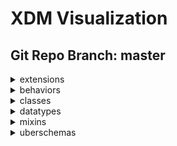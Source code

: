 # XDM Visualization
## Git Repo Branch: master
<details>
<summary>extensions</summary>
<ul>
<details>
<summary>adobe</summary>
<ul>
<details>
<summary>b2b</summary>
<ul>
<details>
<summary>bizible</summary>
<ul>
<li><a href="http://opensource.adobe.com/xdmVisualization/prod/master/adobe.b2b.bizible.bizible-account-details.html">bizible-account-details</a></li>
<li><a href="http://opensource.adobe.com/xdmVisualization/prod/master/adobe.b2b.bizible.bizible-opportunity-details.html">bizible-opportunity-details</a></li>
<li><a href="http://opensource.adobe.com/xdmVisualization/prod/master/adobe.b2b.bizible.bizible-person-details.html">bizible-person-details</a></li>
</ul>
</details>
<details>
<summary>marketo</summary>
<ul>
<li><a href="http://opensource.adobe.com/xdmVisualization/prod/master/adobe.b2b.marketo.marketo-web-url.html">marketo-web-url</a></li>
</ul>
</details>
</ul>
</details>
<details>
<summary>experience</summary>
<ul>
<li><a href="http://opensource.adobe.com/xdmVisualization/prod/master/adobe.experience.aam-experienceevent.html">aam-experienceevent</a></li>
<li><a href="http://opensource.adobe.com/xdmVisualization/prod/master/adobe.experience.adcloud-experienceevent.html">adcloud-experienceevent</a></li>
<li><a href="http://opensource.adobe.com/xdmVisualization/prod/master/adobe.experience.adcloud-profile.html">adcloud-profile</a></li>
<details>
<summary>adcloud</summary>
<ul>
<li><a href="http://opensource.adobe.com/xdmVisualization/prod/master/adobe.experience.adcloud.adcloudsegment.html">adcloudsegment</a></li>
<li><a href="http://opensource.adobe.com/xdmVisualization/prod/master/adobe.experience.adcloud.addeliverydetails.html">addeliverydetails</a></li>
<li><a href="http://opensource.adobe.com/xdmVisualization/prod/master/adobe.experience.adcloud.advertisement.html">advertisement</a></li>
<li><a href="http://opensource.adobe.com/xdmVisualization/prod/master/adobe.experience.adcloud.attributedconversionmodel.html">attributedconversionmodel</a></li>
<li><a href="http://opensource.adobe.com/xdmVisualization/prod/master/adobe.experience.adcloud.campaign.html">campaign</a></li>
<li><a href="http://opensource.adobe.com/xdmVisualization/prod/master/adobe.experience.adcloud.conversiondetails.html">conversiondetails</a></li>
<li><a href="http://opensource.adobe.com/xdmVisualization/prod/master/adobe.experience.adcloud.creative.html">creative</a></li>
<li><a href="http://opensource.adobe.com/xdmVisualization/prod/master/adobe.experience.adcloud.creative-event.html">creative-event</a></li>
<details>
<summary>dsp</summary>
<ul>
<li><a href="http://opensource.adobe.com/xdmVisualization/prod/master/adobe.experience.adcloud.dsp.account.html">account</a></li>
<li><a href="http://opensource.adobe.com/xdmVisualization/prod/master/adobe.experience.adcloud.dsp.advertisement.html">advertisement</a></li>
<li><a href="http://opensource.adobe.com/xdmVisualization/prod/master/adobe.experience.adcloud.dsp.advertiser.html">advertiser</a></li>
<li><a href="http://opensource.adobe.com/xdmVisualization/prod/master/adobe.experience.adcloud.dsp.campaign.html">campaign</a></li>
<li><a href="http://opensource.adobe.com/xdmVisualization/prod/master/adobe.experience.adcloud.dsp.package.html">package</a></li>
<li><a href="http://opensource.adobe.com/xdmVisualization/prod/master/adobe.experience.adcloud.dsp.placement.html">placement</a></li>
<li><a href="http://opensource.adobe.com/xdmVisualization/prod/master/adobe.experience.adcloud.dsp.promotedvideo.html">promotedvideo</a></li>
<li><a href="http://opensource.adobe.com/xdmVisualization/prod/master/adobe.experience.adcloud.dsp.site.html">site</a></li>
</ul>
</details>
<li><a href="http://opensource.adobe.com/xdmVisualization/prod/master/adobe.experience.adcloud.experienceevent-all.html">experienceevent-all</a></li>
<li><a href="http://opensource.adobe.com/xdmVisualization/prod/master/adobe.experience.adcloud.fees.html">fees</a></li>
<li><a href="http://opensource.adobe.com/xdmVisualization/prod/master/adobe.experience.adcloud.inventory.html">inventory</a></li>
<li><a href="http://opensource.adobe.com/xdmVisualization/prod/master/adobe.experience.adcloud.partnerdata.html">partnerdata</a></li>
<li><a href="http://opensource.adobe.com/xdmVisualization/prod/master/adobe.experience.adcloud.productdetails.html">productdetails</a></li>
<li><a href="http://opensource.adobe.com/xdmVisualization/prod/master/adobe.experience.adcloud.profile-all.html">profile-all</a></li>
<details>
<summary>searchads</summary>
<ul>
<li><a href="http://opensource.adobe.com/xdmVisualization/prod/master/adobe.experience.adcloud.searchads.account.html">account</a></li>
<li><a href="http://opensource.adobe.com/xdmVisualization/prod/master/adobe.experience.adcloud.searchads.adgroup.html">adgroup</a></li>
<li><a href="http://opensource.adobe.com/xdmVisualization/prod/master/adobe.experience.adcloud.searchads.aggregateperformancebyad.html">aggregateperformancebyad</a></li>
<li><a href="http://opensource.adobe.com/xdmVisualization/prod/master/adobe.experience.adcloud.searchads.aggregateperformancebyadbykeyword.html">aggregateperformancebyadbykeyword</a></li>
<li><a href="http://opensource.adobe.com/xdmVisualization/prod/master/adobe.experience.adcloud.searchads.aggregateperformancebykeyword.html">aggregateperformancebykeyword</a></li>
<li><a href="http://opensource.adobe.com/xdmVisualization/prod/master/adobe.experience.adcloud.searchads.campaign.html">campaign</a></li>
<li><a href="http://opensource.adobe.com/xdmVisualization/prod/master/adobe.experience.adcloud.searchads.platform.html">platform</a></li>
<li><a href="http://opensource.adobe.com/xdmVisualization/prod/master/adobe.experience.adcloud.searchads.portfolio.html">portfolio</a></li>
<li><a href="http://opensource.adobe.com/xdmVisualization/prod/master/adobe.experience.adcloud.searchads.transactionproperties.html">transactionproperties</a></li>
</ul>
</details>
<details>
<summary>searchadvertising</summary>
<ul>
<li><a href="http://opensource.adobe.com/xdmVisualization/prod/master/adobe.experience.adcloud.searchadvertising.account.html">account</a></li>
<li><a href="http://opensource.adobe.com/xdmVisualization/prod/master/adobe.experience.adcloud.searchadvertising.adgroup.html">adgroup</a></li>
<li><a href="http://opensource.adobe.com/xdmVisualization/prod/master/adobe.experience.adcloud.searchadvertising.aggregateperformancebyad.html">aggregateperformancebyad</a></li>
<li><a href="http://opensource.adobe.com/xdmVisualization/prod/master/adobe.experience.adcloud.searchadvertising.aggregateperformancebyadbykeyword.html">aggregateperformancebyadbykeyword</a></li>
<li><a href="http://opensource.adobe.com/xdmVisualization/prod/master/adobe.experience.adcloud.searchadvertising.aggregateperformancebykeyword.html">aggregateperformancebykeyword</a></li>
<li><a href="http://opensource.adobe.com/xdmVisualization/prod/master/adobe.experience.adcloud.searchadvertising.campaign.html">campaign</a></li>
<li><a href="http://opensource.adobe.com/xdmVisualization/prod/master/adobe.experience.adcloud.searchadvertising.portfolio.html">portfolio</a></li>
</ul>
</details>
<li><a href="http://opensource.adobe.com/xdmVisualization/prod/master/adobe.experience.adcloud.segment.html">segment</a></li>
<li><a href="http://opensource.adobe.com/xdmVisualization/prod/master/adobe.experience.adcloud.syncedremarketingaudience.html">syncedremarketingaudience</a></li>
</ul>
</details>
<li><a href="http://opensource.adobe.com/xdmVisualization/prod/master/adobe.experience.aep-web-sdk-experienceevent.html">aep-web-sdk-experienceevent</a></li>
<li><a href="http://opensource.adobe.com/xdmVisualization/prod/master/adobe.experience.analytics-experienceevent.html">analytics-experienceevent</a></li>
<details>
<summary>analytics</summary>
<ul>
<li><a href="http://opensource.adobe.com/xdmVisualization/prod/master/adobe.experience.analytics.commerce.html">commerce</a></li>
<li><a href="http://opensource.adobe.com/xdmVisualization/prod/master/adobe.experience.analytics.evars.html">evars</a></li>
<li><a href="http://opensource.adobe.com/xdmVisualization/prod/master/adobe.experience.analytics.events.html">events</a></li>
<li><a href="http://opensource.adobe.com/xdmVisualization/prod/master/adobe.experience.analytics.experienceevent-all.html">experienceevent-all</a></li>
<li><a href="http://opensource.adobe.com/xdmVisualization/prod/master/adobe.experience.analytics.keyedlist.html">keyedlist</a></li>
<li><a href="http://opensource.adobe.com/xdmVisualization/prod/master/adobe.experience.analytics.keyvalue.html">keyvalue</a></li>
<li><a href="http://opensource.adobe.com/xdmVisualization/prod/master/adobe.experience.analytics.listdetails.html">listdetails</a></li>
<li><a href="http://opensource.adobe.com/xdmVisualization/prod/master/adobe.experience.analytics.productlistitem.html">productlistitem</a></li>
</ul>
</details>
<details>
<summary>audiencemanager</summary>
<ul>
<li><a href="http://opensource.adobe.com/xdmVisualization/prod/master/adobe.experience.audiencemanager.experienceevent-all.html">experienceevent-all</a></li>
<li><a href="http://opensource.adobe.com/xdmVisualization/prod/master/adobe.experience.audiencemanager.segmentdefinition.html">segmentdefinition</a></li>
<li><a href="http://opensource.adobe.com/xdmVisualization/prod/master/adobe.experience.audiencemanager.segmentfolder.html">segmentfolder</a></li>
</ul>
</details>
<li><a href="http://opensource.adobe.com/xdmVisualization/prod/master/adobe.experience.campaign-experienceevent.html">campaign-experienceevent</a></li>
<details>
<summary>campaign</summary>
<ul>
<li><a href="http://opensource.adobe.com/xdmVisualization/prod/master/adobe.experience.campaign.address.html">address</a></li>
<li><a href="http://opensource.adobe.com/xdmVisualization/prod/master/adobe.experience.campaign.experienceevent-all.html">experienceevent-all</a></li>
<li><a href="http://opensource.adobe.com/xdmVisualization/prod/master/adobe.experience.campaign.experienceevent-profile-owning-entities.html">experienceevent-profile-owning-entities</a></li>
<li><a href="http://opensource.adobe.com/xdmVisualization/prod/master/adobe.experience.campaign.experienceevent-profile-personal-details.html">experienceevent-profile-personal-details</a></li>
<li><a href="http://opensource.adobe.com/xdmVisualization/prod/master/adobe.experience.campaign.experienceevent-profile-preferences-details.html">experienceevent-profile-preferences-details</a></li>
<li><a href="http://opensource.adobe.com/xdmVisualization/prod/master/adobe.experience.campaign.experienceevent-profile-push-details.html">experienceevent-profile-push-details</a></li>
<li><a href="http://opensource.adobe.com/xdmVisualization/prod/master/adobe.experience.campaign.experienceevent-profile-segmentation.html">experienceevent-profile-segmentation</a></li>
<li><a href="http://opensource.adobe.com/xdmVisualization/prod/master/adobe.experience.campaign.experienceevent-profile-subscriptions.html">experienceevent-profile-subscriptions</a></li>
<li><a href="http://opensource.adobe.com/xdmVisualization/prod/master/adobe.experience.campaign.experienceevent-profile-test-profile.html">experienceevent-profile-test-profile</a></li>
<li><a href="http://opensource.adobe.com/xdmVisualization/prod/master/adobe.experience.campaign.experienceevent-profile-work-details.html">experienceevent-profile-work-details</a></li>
<li><a href="http://opensource.adobe.com/xdmVisualization/prod/master/adobe.experience.campaign.feedbackevent.html">feedbackevent</a></li>
<li><a href="http://opensource.adobe.com/xdmVisualization/prod/master/adobe.experience.campaign.journeyaifatigue.html">journeyaifatigue</a></li>
<li><a href="http://opensource.adobe.com/xdmVisualization/prod/master/adobe.experience.campaign.journeyaiscores.html">journeyaiscores</a></li>
<li><a href="http://opensource.adobe.com/xdmVisualization/prod/master/adobe.experience.campaign.mutationevent.html">mutationevent</a></li>
<li><a href="http://opensource.adobe.com/xdmVisualization/prod/master/adobe.experience.campaign.notificationsubscription.html">notificationsubscription</a></li>
<li><a href="http://opensource.adobe.com/xdmVisualization/prod/master/adobe.experience.campaign.notificationsubscriptiontarget.html">notificationsubscriptiontarget</a></li>
<li><a href="http://opensource.adobe.com/xdmVisualization/prod/master/adobe.experience.campaign.notificationunsubscriptiondetails.html">notificationunsubscriptiondetails</a></li>
<li><a href="http://opensource.adobe.com/xdmVisualization/prod/master/adobe.experience.campaign.offer-detail.html">offer-detail</a></li>
<li><a href="http://opensource.adobe.com/xdmVisualization/prod/master/adobe.experience.campaign.offer-proposition-detail.html">offer-proposition-detail</a></li>
<li><a href="http://opensource.adobe.com/xdmVisualization/prod/master/adobe.experience.campaign.offer-response-detail.html">offer-response-detail</a></li>
<details>
<summary>orchestration</summary>
<ul>
<li><a href="http://opensource.adobe.com/xdmVisualization/prod/master/adobe.experience.campaign.orchestration.eventid.html">eventid</a></li>
<li><a href="http://opensource.adobe.com/xdmVisualization/prod/master/adobe.experience.campaign.orchestration.experienceevent.html">experienceevent</a></li>
<li><a href="http://opensource.adobe.com/xdmVisualization/prod/master/adobe.experience.campaign.orchestration.orchestrationdetails.html">orchestrationdetails</a></li>
<li><a href="http://opensource.adobe.com/xdmVisualization/prod/master/adobe.experience.campaign.orchestration.reportingevent.html">reportingevent</a></li>
<li><a href="http://opensource.adobe.com/xdmVisualization/prod/master/adobe.experience.campaign.orchestration.reportingeventmetrics.html">reportingeventmetrics</a></li>
<li><a href="http://opensource.adobe.com/xdmVisualization/prod/master/adobe.experience.campaign.orchestration.reportingexternalevent.html">reportingexternalevent</a></li>
</ul>
</details>
<li><a href="http://opensource.adobe.com/xdmVisualization/prod/master/adobe.experience.campaign.profile-all.html">profile-all</a></li>
<li><a href="http://opensource.adobe.com/xdmVisualization/prod/master/adobe.experience.campaign.profile-snapshot.html">profile-snapshot</a></li>
</ul>
</details>
<li><a href="http://opensource.adobe.com/xdmVisualization/prod/master/adobe.experience.consumer-experienceevent.html">consumer-experienceevent</a></li>
<details>
<summary>customerJourneyManagement</summary>
<ul>
<li><a href="http://opensource.adobe.com/xdmVisualization/prod/master/adobe.experience.customerJourneyManagement.message-delivery-feedback.html">message-delivery-feedback</a></li>
<li><a href="http://opensource.adobe.com/xdmVisualization/prod/master/adobe.experience.customerJourneyManagement.message-interaction.html">message-interaction</a></li>
<li><a href="http://opensource.adobe.com/xdmVisualization/prod/master/adobe.experience.customerJourneyManagement.messageexecution.html">messageexecution</a></li>
<li><a href="http://opensource.adobe.com/xdmVisualization/prod/master/adobe.experience.customerJourneyManagement.messageprofile.html">messageprofile</a></li>
</ul>
</details>
<details>
<summary>decisioning</summary>
<ul>
<li><a href="http://opensource.adobe.com/xdmVisualization/prod/master/adobe.experience.decisioning.activity.html">activity</a></li>
<li><a href="http://opensource.adobe.com/xdmVisualization/prod/master/adobe.experience.decisioning.activity-detail.html">activity-detail</a></li>
<li><a href="http://opensource.adobe.com/xdmVisualization/prod/master/adobe.experience.decisioning.calendar-constraint-details.html">calendar-constraint-details</a></li>
<li><a href="http://opensource.adobe.com/xdmVisualization/prod/master/adobe.experience.decisioning.calendar-constraints.html">calendar-constraints</a></li>
<li><a href="http://opensource.adobe.com/xdmVisualization/prod/master/adobe.experience.decisioning.content-component-details.html">content-component-details</a></li>
<li><a href="http://opensource.adobe.com/xdmVisualization/prod/master/adobe.experience.decisioning.content-details.html">content-details</a></li>
<li><a href="http://opensource.adobe.com/xdmVisualization/prod/master/adobe.experience.decisioning.contents.html">contents</a></li>
<li><a href="http://opensource.adobe.com/xdmVisualization/prod/master/adobe.experience.decisioning.criteria.html">criteria</a></li>
<li><a href="http://opensource.adobe.com/xdmVisualization/prod/master/adobe.experience.decisioning.criterion-details.html">criterion-details</a></li>
<li><a href="http://opensource.adobe.com/xdmVisualization/prod/master/adobe.experience.decisioning.decisionevent.html">decisionevent</a></li>
<li><a href="http://opensource.adobe.com/xdmVisualization/prod/master/adobe.experience.decisioning.decisionevent-all.html">decisionevent-all</a></li>
<li><a href="http://opensource.adobe.com/xdmVisualization/prod/master/adobe.experience.decisioning.experienceevent-proposition-interaction.html">experienceevent-proposition-interaction</a></li>
<li><a href="http://opensource.adobe.com/xdmVisualization/prod/master/adobe.experience.decisioning.fallback-content-option.html">fallback-content-option</a></li>
<li><a href="http://opensource.adobe.com/xdmVisualization/prod/master/adobe.experience.decisioning.filter.html">filter</a></li>
<li><a href="http://opensource.adobe.com/xdmVisualization/prod/master/adobe.experience.decisioning.interaction-measurement-details.html">interaction-measurement-details</a></li>
<li><a href="http://opensource.adobe.com/xdmVisualization/prod/master/adobe.experience.decisioning.lifecycle-status.html">lifecycle-status</a></li>
<li><a href="http://opensource.adobe.com/xdmVisualization/prod/master/adobe.experience.decisioning.option.html">option</a></li>
<li><a href="http://opensource.adobe.com/xdmVisualization/prod/master/adobe.experience.decisioning.option-detail.html">option-detail</a></li>
<li><a href="http://opensource.adobe.com/xdmVisualization/prod/master/adobe.experience.decisioning.option-selection-details.html">option-selection-details</a></li>
<li><a href="http://opensource.adobe.com/xdmVisualization/prod/master/adobe.experience.decisioning.personalized-content-option.html">personalized-content-option</a></li>
<li><a href="http://opensource.adobe.com/xdmVisualization/prod/master/adobe.experience.decisioning.placement.html">placement</a></li>
<li><a href="http://opensource.adobe.com/xdmVisualization/prod/master/adobe.experience.decisioning.placement-detail.html">placement-detail</a></li>
<li><a href="http://opensource.adobe.com/xdmVisualization/prod/master/adobe.experience.decisioning.profile-constraint-details.html">profile-constraint-details</a></li>
<li><a href="http://opensource.adobe.com/xdmVisualization/prod/master/adobe.experience.decisioning.profile-constraints.html">profile-constraints</a></li>
<li><a href="http://opensource.adobe.com/xdmVisualization/prod/master/adobe.experience.decisioning.proposition.html">proposition</a></li>
<li><a href="http://opensource.adobe.com/xdmVisualization/prod/master/adobe.experience.decisioning.proposition-interaction-detail.html">proposition-interaction-detail</a></li>
<li><a href="http://opensource.adobe.com/xdmVisualization/prod/master/adobe.experience.decisioning.proposition-metric-profile.html">proposition-metric-profile</a></li>
<li><a href="http://opensource.adobe.com/xdmVisualization/prod/master/adobe.experience.decisioning.proposition-metric-total.html">proposition-metric-total</a></li>
<li><a href="http://opensource.adobe.com/xdmVisualization/prod/master/adobe.experience.decisioning.ranking.html">ranking</a></li>
<li><a href="http://opensource.adobe.com/xdmVisualization/prod/master/adobe.experience.decisioning.ranking-details.html">ranking-details</a></li>
<li><a href="http://opensource.adobe.com/xdmVisualization/prod/master/adobe.experience.decisioning.scope-details.html">scope-details</a></li>
<li><a href="http://opensource.adobe.com/xdmVisualization/prod/master/adobe.experience.decisioning.strategy-details.html">strategy-details</a></li>
<li><a href="http://opensource.adobe.com/xdmVisualization/prod/master/adobe.experience.decisioning.tag.html">tag</a></li>
<li><a href="http://opensource.adobe.com/xdmVisualization/prod/master/adobe.experience.decisioning.tags.html">tags</a></li>
</ul>
</details>
<li><a href="http://opensource.adobe.com/xdmVisualization/prod/master/adobe.experience.experienceevent-edgeregion.html">experienceevent-edgeregion</a></li>
<li><a href="http://opensource.adobe.com/xdmVisualization/prod/master/adobe.experience.implementations.html">implementations</a></li>
<li><a href="http://opensource.adobe.com/xdmVisualization/prod/master/adobe.experience.implementations-ext.html">implementations-ext</a></li>
<details>
<summary>intelligentServices</summary>
<ul>
<li><a href="http://opensource.adobe.com/xdmVisualization/prod/master/adobe.experience.intelligentServices.profile-journeyai-engagementscores.html">profile-journeyai-engagementscores</a></li>
<li><a href="http://opensource.adobe.com/xdmVisualization/prod/master/adobe.experience.intelligentServices.profile-journeyai-sendtimeoptimization.html">profile-journeyai-sendtimeoptimization</a></li>
</ul>
</details>
<details>
<summary>journeyOrchestration</summary>
<ul>
<details>
<summary>stepEvents</summary>
<ul>
<li><a href="http://opensource.adobe.com/xdmVisualization/prod/master/adobe.experience.journeyOrchestration.stepEvents.journeyClass.html">journeyClass</a></li>
<li><a href="http://opensource.adobe.com/xdmVisualization/prod/master/adobe.experience.journeyOrchestration.stepEvents.journeyStepEventActionExecutionFieldsMixin.html">journeyStepEventActionExecutionFieldsMixin</a></li>
<li><a href="http://opensource.adobe.com/xdmVisualization/prod/master/adobe.experience.journeyOrchestration.stepEvents.journeyStepEventClass.html">journeyStepEventClass</a></li>
<li><a href="http://opensource.adobe.com/xdmVisualization/prod/master/adobe.experience.journeyOrchestration.stepEvents.journeyStepEventCommonFieldsMixin.html">journeyStepEventCommonFieldsMixin</a></li>
<li><a href="http://opensource.adobe.com/xdmVisualization/prod/master/adobe.experience.journeyOrchestration.stepEvents.journeyStepEventDataFetchFieldsMixin.html">journeyStepEventDataFetchFieldsMixin</a></li>
<li><a href="http://opensource.adobe.com/xdmVisualization/prod/master/adobe.experience.journeyOrchestration.stepEvents.journeyStepEventIdentityFieldsMixin.html">journeyStepEventIdentityFieldsMixin</a></li>
<li><a href="http://opensource.adobe.com/xdmVisualization/prod/master/adobe.experience.journeyOrchestration.stepEvents.journeyStepEventJourneyFieldsMixin.html">journeyStepEventJourneyFieldsMixin</a></li>
</ul>
</details>
</ul>
</details>
<li><a href="http://opensource.adobe.com/xdmVisualization/prod/master/adobe.experience.mobile-lifecycle-details-test.html">mobile-lifecycle-details-test</a></li>
<details>
<summary>offer-management</summary>
<ul>
<li><a href="http://opensource.adobe.com/xdmVisualization/prod/master/adobe.experience.offer-management.offer-activity-detail.html">offer-activity-detail</a></li>
<li><a href="http://opensource.adobe.com/xdmVisualization/prod/master/adobe.experience.offer-management.offer-detail.html">offer-detail</a></li>
<li><a href="http://opensource.adobe.com/xdmVisualization/prod/master/adobe.experience.offer-management.proposition-response-detail.html">proposition-response-detail</a></li>
</ul>
</details>
<li><a href="http://opensource.adobe.com/xdmVisualization/prod/master/adobe.experience.profile-edgeregion.html">profile-edgeregion</a></li>
<details>
<summary>profile</summary>
<ul>
<li><a href="http://opensource.adobe.com/xdmVisualization/prod/master/adobe.experience.profile.experienceevent-shared.html">experienceevent-shared</a></li>
<li><a href="http://opensource.adobe.com/xdmVisualization/prod/master/adobe.experience.profile.profile-all.html">profile-all</a></li>
</ul>
</details>
<li><a href="http://opensource.adobe.com/xdmVisualization/prod/master/adobe.experience.target-experienceevent.html">target-experienceevent</a></li>
<details>
<summary>target</summary>
<ul>
<details>
<summary>activity</summary>
<ul>
<details>
<summary>activityevent</summary>
<ul>
<li><a href="http://opensource.adobe.com/xdmVisualization/prod/master/adobe.experience.target.activity.activityevent.context.html">context</a></li>
<li><a href="http://opensource.adobe.com/xdmVisualization/prod/master/adobe.experience.target.activity.activityevent.optionevent.html">optionevent</a></li>
<li><a href="http://opensource.adobe.com/xdmVisualization/prod/master/adobe.experience.target.activity.activityevent.segmentevent.html">segmentevent</a></li>
</ul>
</details>
<li><a href="http://opensource.adobe.com/xdmVisualization/prod/master/adobe.experience.target.activity.preview.html">preview</a></li>
</ul>
</details>
<li><a href="http://opensource.adobe.com/xdmVisualization/prod/master/adobe.experience.target.experienceevent-all.html">experienceevent-all</a></li>
<li><a href="http://opensource.adobe.com/xdmVisualization/prod/master/adobe.experience.target.experienceevent-shared.html">experienceevent-shared</a></li>
</ul>
</details>
</ul>
</details>
</ul>
</details>
<details>
<summary>airship</summary>
<ul>
<li><a href="http://opensource.adobe.com/xdmVisualization/prod/master/airship.airship-event.html">airship-event</a></li>
</ul>
</details>
<details>
<summary>facebook</summary>
<ul>
<li><a href="http://opensource.adobe.com/xdmVisualization/prod/master/facebook.facebook-conversion-event.html">facebook-conversion-event</a></li>
</ul>
</details>
</ul>
</details>
<details>
<summary>behaviors</summary>
<ul>
<li><a href="http://opensource.adobe.com/xdmVisualization/prod/master/behaviors.record.html">record</a></li>
<li><a href="http://opensource.adobe.com/xdmVisualization/prod/master/behaviors.time-series.html">time-series</a></li>
</ul>
</details>
<details>
<summary>classes</summary>
<ul>
<details>
<summary>b2b</summary>
<ul>
<li><a href="http://opensource.adobe.com/xdmVisualization/prod/master/classes.b2b.account.html">account</a></li>
<li><a href="http://opensource.adobe.com/xdmVisualization/prod/master/classes.b2b.account-person.html">account-person</a></li>
<li><a href="http://opensource.adobe.com/xdmVisualization/prod/master/classes.b2b.marketing-list.html">marketing-list</a></li>
<li><a href="http://opensource.adobe.com/xdmVisualization/prod/master/classes.b2b.marketing-list-member.html">marketing-list-member</a></li>
<li><a href="http://opensource.adobe.com/xdmVisualization/prod/master/classes.b2b.opportunity.html">opportunity</a></li>
<li><a href="http://opensource.adobe.com/xdmVisualization/prod/master/classes.b2b.opportunity-contact-role.html">opportunity-contact-role</a></li>
<li><a href="http://opensource.adobe.com/xdmVisualization/prod/master/classes.b2b.opportunity-person.html">opportunity-person</a></li>
</ul>
</details>
<li><a href="http://opensource.adobe.com/xdmVisualization/prod/master/classes.campaign.html">campaign</a></li>
<li><a href="http://opensource.adobe.com/xdmVisualization/prod/master/classes.campaign-member.html">campaign-member</a></li>
<li><a href="http://opensource.adobe.com/xdmVisualization/prod/master/classes.experienceevent.html">experienceevent</a></li>
<details>
<summary>fsi</summary>
<ul>
<li><a href="http://opensource.adobe.com/xdmVisualization/prod/master/classes.fsi.atm.html">atm</a></li>
<li><a href="http://opensource.adobe.com/xdmVisualization/prod/master/classes.fsi.branch.html">branch</a></li>
</ul>
</details>
<li><a href="http://opensource.adobe.com/xdmVisualization/prod/master/classes.graphs.html">graphs</a></li>
<li><a href="http://opensource.adobe.com/xdmVisualization/prod/master/classes.lodging-product.html">lodging-product</a></li>
<li><a href="http://opensource.adobe.com/xdmVisualization/prod/master/classes.product.html">product</a></li>
<li><a href="http://opensource.adobe.com/xdmVisualization/prod/master/classes.profile.html">profile</a></li>
<li><a href="http://opensource.adobe.com/xdmVisualization/prod/master/classes.promotion.html">promotion</a></li>
<li><a href="http://opensource.adobe.com/xdmVisualization/prod/master/classes.segmentdefinition.html">segmentdefinition</a></li>
<li><a href="http://opensource.adobe.com/xdmVisualization/prod/master/classes.vehicle-product.html">vehicle-product</a></li>
</ul>
</details>
<details>
<summary>datatypes</summary>
<ul>
<li><a href="http://opensource.adobe.com/xdmVisualization/prod/master/datatypes.application.html">application</a></li>
<details>
<summary>auditing</summary>
<ul>
<li><a href="http://opensource.adobe.com/xdmVisualization/prod/master/datatypes.auditing.auditable.html">auditable</a></li>
<li><a href="http://opensource.adobe.com/xdmVisualization/prod/master/datatypes.auditing.external-source-system-audit.html">external-source-system-audit</a></li>
</ul>
</details>
<details>
<summary>b2b</summary>
<ul>
<li><a href="http://opensource.adobe.com/xdmVisualization/prod/master/datatypes.b2b.account-organization.html">account-organization</a></li>
<li><a href="http://opensource.adobe.com/xdmVisualization/prod/master/datatypes.b2b.organization.html">organization</a></li>
<li><a href="http://opensource.adobe.com/xdmVisualization/prod/master/datatypes.b2b.orgunit.html">orgunit</a></li>
</ul>
</details>
<li><a href="http://opensource.adobe.com/xdmVisualization/prod/master/datatypes.browserdetails.html">browserdetails</a></li>
<details>
<summary>channels</summary>
<ul>
<li><a href="http://opensource.adobe.com/xdmVisualization/prod/master/datatypes.channels.application.html">application</a></li>
<li><a href="http://opensource.adobe.com/xdmVisualization/prod/master/datatypes.channels.channel.html">channel</a></li>
<li><a href="http://opensource.adobe.com/xdmVisualization/prod/master/datatypes.channels.phone.html">phone</a></li>
</ul>
</details>
<details>
<summary>consent</summary>
<ul>
<li><a href="http://opensource.adobe.com/xdmVisualization/prod/master/datatypes.consent.consent-field.html">consent-field</a></li>
<li><a href="http://opensource.adobe.com/xdmVisualization/prod/master/datatypes.consent.consent-preferences.html">consent-preferences</a></li>
<li><a href="http://opensource.adobe.com/xdmVisualization/prod/master/datatypes.consent.consentstring.html">consentstring</a></li>
<li><a href="http://opensource.adobe.com/xdmVisualization/prod/master/datatypes.consent.marketing-field-basic.html">marketing-field-basic</a></li>
<li><a href="http://opensource.adobe.com/xdmVisualization/prod/master/datatypes.consent.marketing-field-subscription.html">marketing-field-subscription</a></li>
<li><a href="http://opensource.adobe.com/xdmVisualization/prod/master/datatypes.consent.personalization-field.html">personalization-field</a></li>
</ul>
</details>
<li><a href="http://opensource.adobe.com/xdmVisualization/prod/master/datatypes.currency.html">currency</a></li>
<details>
<summary>data</summary>
<ul>
<li><a href="http://opensource.adobe.com/xdmVisualization/prod/master/datatypes.data.bounces.html">bounces</a></li>
<li><a href="http://opensource.adobe.com/xdmVisualization/prod/master/datatypes.data.cart-abandons.html">cart-abandons</a></li>
<li><a href="http://opensource.adobe.com/xdmVisualization/prod/master/datatypes.data.checkouts.html">checkouts</a></li>
<li><a href="http://opensource.adobe.com/xdmVisualization/prod/master/datatypes.data.datasource.html">datasource</a></li>
<li><a href="http://opensource.adobe.com/xdmVisualization/prod/master/datatypes.data.impressions.html">impressions</a></li>
<li><a href="http://opensource.adobe.com/xdmVisualization/prod/master/datatypes.data.linkclicks.html">linkclicks</a></li>
<li><a href="http://opensource.adobe.com/xdmVisualization/prod/master/datatypes.data.measure.html">measure</a></li>
<li><a href="http://opensource.adobe.com/xdmVisualization/prod/master/datatypes.data.metricdefinition.html">metricdefinition</a></li>
<li><a href="http://opensource.adobe.com/xdmVisualization/prod/master/datatypes.data.mirror-pages.html">mirror-pages</a></li>
<li><a href="http://opensource.adobe.com/xdmVisualization/prod/master/datatypes.data.non-deliverables.html">non-deliverables</a></li>
<li><a href="http://opensource.adobe.com/xdmVisualization/prod/master/datatypes.data.not-sent.html">not-sent</a></li>
<li><a href="http://opensource.adobe.com/xdmVisualization/prod/master/datatypes.data.opens.html">opens</a></li>
<li><a href="http://opensource.adobe.com/xdmVisualization/prod/master/datatypes.data.order.html">order</a></li>
<li><a href="http://opensource.adobe.com/xdmVisualization/prod/master/datatypes.data.pageviews.html">pageviews</a></li>
<li><a href="http://opensource.adobe.com/xdmVisualization/prod/master/datatypes.data.paymentitem.html">paymentitem</a></li>
<li><a href="http://opensource.adobe.com/xdmVisualization/prod/master/datatypes.data.poi-entries.html">poi-entries</a></li>
<li><a href="http://opensource.adobe.com/xdmVisualization/prod/master/datatypes.data.poi-exits.html">poi-exits</a></li>
<li><a href="http://opensource.adobe.com/xdmVisualization/prod/master/datatypes.data.product-list-adds.html">product-list-adds</a></li>
<li><a href="http://opensource.adobe.com/xdmVisualization/prod/master/datatypes.data.product-list-opens.html">product-list-opens</a></li>
<li><a href="http://opensource.adobe.com/xdmVisualization/prod/master/datatypes.data.product-list-removals.html">product-list-removals</a></li>
<li><a href="http://opensource.adobe.com/xdmVisualization/prod/master/datatypes.data.product-list-reopens.html">product-list-reopens</a></li>
<li><a href="http://opensource.adobe.com/xdmVisualization/prod/master/datatypes.data.product-list-views.html">product-list-views</a></li>
<li><a href="http://opensource.adobe.com/xdmVisualization/prod/master/datatypes.data.product-views.html">product-views</a></li>
<li><a href="http://opensource.adobe.com/xdmVisualization/prod/master/datatypes.data.purchases.html">purchases</a></li>
<li><a href="http://opensource.adobe.com/xdmVisualization/prod/master/datatypes.data.record-timeseries-events.html">record-timeseries-events</a></li>
<li><a href="http://opensource.adobe.com/xdmVisualization/prod/master/datatypes.data.save-for-laters.html">save-for-laters</a></li>
<li><a href="http://opensource.adobe.com/xdmVisualization/prod/master/datatypes.data.sends.html">sends</a></li>
<li><a href="http://opensource.adobe.com/xdmVisualization/prod/master/datatypes.data.unsubscriptions.html">unsubscriptions</a></li>
<li><a href="http://opensource.adobe.com/xdmVisualization/prod/master/datatypes.data.user-complaints.html">user-complaints</a></li>
</ul>
</details>
<details>
<summary>demographic</summary>
<ul>
<li><a href="http://opensource.adobe.com/xdmVisualization/prod/master/datatypes.demographic.address.html">address</a></li>
<li><a href="http://opensource.adobe.com/xdmVisualization/prod/master/datatypes.demographic.emailaddress.html">emailaddress</a></li>
<li><a href="http://opensource.adobe.com/xdmVisualization/prod/master/datatypes.demographic.geo.html">geo</a></li>
<li><a href="http://opensource.adobe.com/xdmVisualization/prod/master/datatypes.demographic.geounit.html">geounit</a></li>
<li><a href="http://opensource.adobe.com/xdmVisualization/prod/master/datatypes.demographic.phonenumber.html">phonenumber</a></li>
<li><a href="http://opensource.adobe.com/xdmVisualization/prod/master/datatypes.demographic.place.html">place</a></li>
</ul>
</details>
<li><a href="http://opensource.adobe.com/xdmVisualization/prod/master/datatypes.device.html">device</a></li>
<li><a href="http://opensource.adobe.com/xdmVisualization/prod/master/datatypes.enduserids.html">enduserids</a></li>
<li><a href="http://opensource.adobe.com/xdmVisualization/prod/master/datatypes.environment.html">environment</a></li>
<details>
<summary>external</summary>
<ul>
<details>
<summary>id3</summary>
<ul>
<li><a href="http://opensource.adobe.com/xdmVisualization/prod/master/datatypes.external.id3.audio.html">audio</a></li>
</ul>
</details>
<details>
<summary>iptc</summary>
<ul>
<li><a href="http://opensource.adobe.com/xdmVisualization/prod/master/datatypes.external.iptc.creator.html">creator</a></li>
<li><a href="http://opensource.adobe.com/xdmVisualization/prod/master/datatypes.external.iptc.episode.html">episode</a></li>
<li><a href="http://opensource.adobe.com/xdmVisualization/prod/master/datatypes.external.iptc.rating.html">rating</a></li>
<li><a href="http://opensource.adobe.com/xdmVisualization/prod/master/datatypes.external.iptc.season.html">season</a></li>
<li><a href="http://opensource.adobe.com/xdmVisualization/prod/master/datatypes.external.iptc.series.html">series</a></li>
</ul>
</details>
<details>
<summary>schema</summary>
<ul>
<li><a href="http://opensource.adobe.com/xdmVisualization/prod/master/datatypes.external.schema.geocircle.html">geocircle</a></li>
<li><a href="http://opensource.adobe.com/xdmVisualization/prod/master/datatypes.external.schema.geocoordinates.html">geocoordinates</a></li>
<li><a href="http://opensource.adobe.com/xdmVisualization/prod/master/datatypes.external.schema.geoshape.html">geoshape</a></li>
</ul>
</details>
</ul>
</details>
<li><a href="http://opensource.adobe.com/xdmVisualization/prod/master/datatypes.geo-interaction-details.html">geo-interaction-details</a></li>
<li><a href="http://opensource.adobe.com/xdmVisualization/prod/master/datatypes.identity.html">identity</a></li>
<li><a href="http://opensource.adobe.com/xdmVisualization/prod/master/datatypes.identityitem.html">identityitem</a></li>
<details>
<summary>industry-verticals</summary>
<ul>
<li><a href="http://opensource.adobe.com/xdmVisualization/prod/master/datatypes.industry-verticals.comparisons.html">comparisons</a></li>
<li><a href="http://opensource.adobe.com/xdmVisualization/prod/master/datatypes.industry-verticals.file-transfer.html">file-transfer</a></li>
<li><a href="http://opensource.adobe.com/xdmVisualization/prod/master/datatypes.industry-verticals.financial-account.html">financial-account</a></li>
<li><a href="http://opensource.adobe.com/xdmVisualization/prod/master/datatypes.industry-verticals.form-applications.html">form-applications</a></li>
<li><a href="http://opensource.adobe.com/xdmVisualization/prod/master/datatypes.industry-verticals.implementationdetails.html">implementationdetails</a></li>
<li><a href="http://opensource.adobe.com/xdmVisualization/prod/master/datatypes.industry-verticals.impressions.html">impressions</a></li>
<li><a href="http://opensource.adobe.com/xdmVisualization/prod/master/datatypes.industry-verticals.internal-site-search.html">internal-site-search</a></li>
<li><a href="http://opensource.adobe.com/xdmVisualization/prod/master/datatypes.industry-verticals.policy-details.html">policy-details</a></li>
<li><a href="http://opensource.adobe.com/xdmVisualization/prod/master/datatypes.industry-verticals.selfservice.html">selfservice</a></li>
<li><a href="http://opensource.adobe.com/xdmVisualization/prod/master/datatypes.industry-verticals.subscription.html">subscription</a></li>
<li><a href="http://opensource.adobe.com/xdmVisualization/prod/master/datatypes.industry-verticals.tool-usage.html">tool-usage</a></li>
<li><a href="http://opensource.adobe.com/xdmVisualization/prod/master/datatypes.industry-verticals.transaction.html">transaction</a></li>
</ul>
</details>
<details>
<summary>interactions</summary>
<ul>
<li><a href="http://opensource.adobe.com/xdmVisualization/prod/master/datatypes.interactions.beacon-interaction-details.html">beacon-interaction-details</a></li>
<li><a href="http://opensource.adobe.com/xdmVisualization/prod/master/datatypes.interactions.email-interaction.html">email-interaction</a></li>
<li><a href="http://opensource.adobe.com/xdmVisualization/prod/master/datatypes.interactions.meeting-interaction.html">meeting-interaction</a></li>
<li><a href="http://opensource.adobe.com/xdmVisualization/prod/master/datatypes.interactions.phone-interaction.html">phone-interaction</a></li>
<li><a href="http://opensource.adobe.com/xdmVisualization/prod/master/datatypes.interactions.poi-interaction.html">poi-interaction</a></li>
</ul>
</details>
<details>
<summary>marketing</summary>
<ul>
<li><a href="http://opensource.adobe.com/xdmVisualization/prod/master/datatypes.marketing.advertising.html">advertising</a></li>
<li><a href="http://opensource.adobe.com/xdmVisualization/prod/master/datatypes.marketing.advertising-break.html">advertising-break</a></li>
<li><a href="http://opensource.adobe.com/xdmVisualization/prod/master/datatypes.marketing.advertising-timed-asset-reference.html">advertising-timed-asset-reference</a></li>
<li><a href="http://opensource.adobe.com/xdmVisualization/prod/master/datatypes.marketing.advertising-timed-asset-view-details.html">advertising-timed-asset-view-details</a></li>
<li><a href="http://opensource.adobe.com/xdmVisualization/prod/master/datatypes.marketing.adviewability.html">adviewability</a></li>
<li><a href="http://opensource.adobe.com/xdmVisualization/prod/master/datatypes.marketing.commerce.html">commerce</a></li>
<li><a href="http://opensource.adobe.com/xdmVisualization/prod/master/datatypes.marketing.direct-marketing.html">direct-marketing</a></li>
<li><a href="http://opensource.adobe.com/xdmVisualization/prod/master/datatypes.marketing.directmarketing-address.html">directmarketing-address</a></li>
<li><a href="http://opensource.adobe.com/xdmVisualization/prod/master/datatypes.marketing.directmarketing-emailaddress.html">directmarketing-emailaddress</a></li>
<li><a href="http://opensource.adobe.com/xdmVisualization/prod/master/datatypes.marketing.directmarketing-phonenumber.html">directmarketing-phonenumber</a></li>
<li><a href="http://opensource.adobe.com/xdmVisualization/prod/master/datatypes.marketing.marketing.html">marketing</a></li>
</ul>
</details>
<details>
<summary>media</summary>
<ul>
<li><a href="http://opensource.adobe.com/xdmVisualization/prod/master/datatypes.media.media.html">media</a></li>
<li><a href="http://opensource.adobe.com/xdmVisualization/prod/master/datatypes.media.media-timed.html">media-timed</a></li>
<li><a href="http://opensource.adobe.com/xdmVisualization/prod/master/datatypes.media.media-timed-asset-reference.html">media-timed-asset-reference</a></li>
<li><a href="http://opensource.adobe.com/xdmVisualization/prod/master/datatypes.media.media-timed-asset-view-details.html">media-timed-asset-view-details</a></li>
<li><a href="http://opensource.adobe.com/xdmVisualization/prod/master/datatypes.media.media-timed-audio.html">media-timed-audio</a></li>
<li><a href="http://opensource.adobe.com/xdmVisualization/prod/master/datatypes.media.media-timed-chapter.html">media-timed-chapter</a></li>
<li><a href="http://opensource.adobe.com/xdmVisualization/prod/master/datatypes.media.media-timed-chapter-asset-reference.html">media-timed-chapter-asset-reference</a></li>
<li><a href="http://opensource.adobe.com/xdmVisualization/prod/master/datatypes.media.media-timed-chapter-view-details.html">media-timed-chapter-view-details</a></li>
<li><a href="http://opensource.adobe.com/xdmVisualization/prod/master/datatypes.media.media-timed-qoe.html">media-timed-qoe</a></li>
</ul>
</details>
<li><a href="http://opensource.adobe.com/xdmVisualization/prod/master/datatypes.namespace.html">namespace</a></li>
<li><a href="http://opensource.adobe.com/xdmVisualization/prod/master/datatypes.optinout.html">optinout</a></li>
<li><a href="http://opensource.adobe.com/xdmVisualization/prod/master/datatypes.optinout-additional-details.html">optinout-additional-details</a></li>
<details>
<summary>person</summary>
<ul>
<li><a href="http://opensource.adobe.com/xdmVisualization/prod/master/datatypes.person.person.html">person</a></li>
<li><a href="http://opensource.adobe.com/xdmVisualization/prod/master/datatypes.person.person-name.html">person-name</a></li>
</ul>
</details>
<li><a href="http://opensource.adobe.com/xdmVisualization/prod/master/datatypes.placecontext.html">placecontext</a></li>
<li><a href="http://opensource.adobe.com/xdmVisualization/prod/master/datatypes.player-state.html">player-state</a></li>
<li><a href="http://opensource.adobe.com/xdmVisualization/prod/master/datatypes.poi-detail.html">poi-detail</a></li>
<li><a href="http://opensource.adobe.com/xdmVisualization/prod/master/datatypes.product.html">product</a></li>
<li><a href="http://opensource.adobe.com/xdmVisualization/prod/master/datatypes.productlistitem.html">productlistitem</a></li>
<li><a href="http://opensource.adobe.com/xdmVisualization/prod/master/datatypes.profilestitch.html">profilestitch</a></li>
<li><a href="http://opensource.adobe.com/xdmVisualization/prod/master/datatypes.profilestitchidentity.html">profilestitchidentity</a></li>
<li><a href="http://opensource.adobe.com/xdmVisualization/prod/master/datatypes.pushdetail.html">pushdetail</a></li>
<li><a href="http://opensource.adobe.com/xdmVisualization/prod/master/datatypes.pushnotificationtoken.html">pushnotificationtoken</a></li>
<li><a href="http://opensource.adobe.com/xdmVisualization/prod/master/datatypes.search.html">search</a></li>
<li><a href="http://opensource.adobe.com/xdmVisualization/prod/master/datatypes.segmentidentity.html">segmentidentity</a></li>
<li><a href="http://opensource.adobe.com/xdmVisualization/prod/master/datatypes.segmentmembership.html">segmentmembership</a></li>
<li><a href="http://opensource.adobe.com/xdmVisualization/prod/master/datatypes.segmentmembershipitem.html">segmentmembershipitem</a></li>
<details>
<summary>web</summary>
<ul>
<li><a href="http://opensource.adobe.com/xdmVisualization/prod/master/datatypes.web.webinfo.html">webinfo</a></li>
<li><a href="http://opensource.adobe.com/xdmVisualization/prod/master/datatypes.web.webinteraction.html">webinteraction</a></li>
<li><a href="http://opensource.adobe.com/xdmVisualization/prod/master/datatypes.web.webpagedetails.html">webpagedetails</a></li>
<li><a href="http://opensource.adobe.com/xdmVisualization/prod/master/datatypes.web.webreferrer.html">webreferrer</a></li>
</ul>
</details>
</ul>
</details>
<details>
<summary>mixins</summary>
<ul>
<details>
<summary>account</summary>
<ul>
<li><a href="http://opensource.adobe.com/xdmVisualization/prod/master/mixins.account.account-details.html">account-details</a></li>
<li><a href="http://opensource.adobe.com/xdmVisualization/prod/master/mixins.account.related-accounts.html">related-accounts</a></li>
</ul>
</details>
<details>
<summary>campaign-member</summary>
<ul>
<li><a href="http://opensource.adobe.com/xdmVisualization/prod/master/mixins.campaign-member.campaign-member-details.html">campaign-member-details</a></li>
</ul>
</details>
<details>
<summary>campaign</summary>
<ul>
<li><a href="http://opensource.adobe.com/xdmVisualization/prod/master/mixins.campaign.campaign-details.html">campaign-details</a></li>
</ul>
</details>
<details>
<summary>experience-event</summary>
<ul>
<details>
<summary>events</summary>
<ul>
<li><a href="http://opensource.adobe.com/xdmVisualization/prod/master/mixins.experience-event.events.add-to-list.html">add-to-list</a></li>
<li><a href="http://opensource.adobe.com/xdmVisualization/prod/master/mixins.experience-event.events.add-to-opportunity.html">add-to-opportunity</a></li>
<li><a href="http://opensource.adobe.com/xdmVisualization/prod/master/mixins.experience-event.events.convert-lead.html">convert-lead</a></li>
<li><a href="http://opensource.adobe.com/xdmVisualization/prod/master/mixins.experience-event.events.emailbounced.html">emailbounced</a></li>
<li><a href="http://opensource.adobe.com/xdmVisualization/prod/master/mixins.experience-event.events.emailbouncedsoft.html">emailbouncedsoft</a></li>
<li><a href="http://opensource.adobe.com/xdmVisualization/prod/master/mixins.experience-event.events.emailclicked.html">emailclicked</a></li>
<li><a href="http://opensource.adobe.com/xdmVisualization/prod/master/mixins.experience-event.events.emaildelivered.html">emaildelivered</a></li>
<li><a href="http://opensource.adobe.com/xdmVisualization/prod/master/mixins.experience-event.events.emailopened.html">emailopened</a></li>
<li><a href="http://opensource.adobe.com/xdmVisualization/prod/master/mixins.experience-event.events.emailunsubscribed.html">emailunsubscribed</a></li>
<li><a href="http://opensource.adobe.com/xdmVisualization/prod/master/mixins.experience-event.events.formfilledout.html">formfilledout</a></li>
<li><a href="http://opensource.adobe.com/xdmVisualization/prod/master/mixins.experience-event.events.interesting-moment.html">interesting-moment</a></li>
<li><a href="http://opensource.adobe.com/xdmVisualization/prod/master/mixins.experience-event.events.linkclicks.html">linkclicks</a></li>
<li><a href="http://opensource.adobe.com/xdmVisualization/prod/master/mixins.experience-event.events.new-lead.html">new-lead</a></li>
<li><a href="http://opensource.adobe.com/xdmVisualization/prod/master/mixins.experience-event.events.opportunityupdated.html">opportunityupdated</a></li>
<li><a href="http://opensource.adobe.com/xdmVisualization/prod/master/mixins.experience-event.events.remove-from-list.html">remove-from-list</a></li>
<li><a href="http://opensource.adobe.com/xdmVisualization/prod/master/mixins.experience-event.events.remove-from-opportunity.html">remove-from-opportunity</a></li>
<li><a href="http://opensource.adobe.com/xdmVisualization/prod/master/mixins.experience-event.events.scorechanged.html">scorechanged</a></li>
<li><a href="http://opensource.adobe.com/xdmVisualization/prod/master/mixins.experience-event.events.statusincampaignprogressionchanged.html">statusincampaignprogressionchanged</a></li>
<li><a href="http://opensource.adobe.com/xdmVisualization/prod/master/mixins.experience-event.events.visit-webpage.html">visit-webpage</a></li>
</ul>
</details>
<li><a href="http://opensource.adobe.com/xdmVisualization/prod/master/mixins.experience-event.experienceevent-advertising.html">experienceevent-advertising</a></li>
<li><a href="http://opensource.adobe.com/xdmVisualization/prod/master/mixins.experience-event.experienceevent-application.html">experienceevent-application</a></li>
<li><a href="http://opensource.adobe.com/xdmVisualization/prod/master/mixins.experience-event.experienceevent-card-actions.html">experienceevent-card-actions</a></li>
<li><a href="http://opensource.adobe.com/xdmVisualization/prod/master/mixins.experience-event.experienceevent-channel.html">experienceevent-channel</a></li>
<li><a href="http://opensource.adobe.com/xdmVisualization/prod/master/mixins.experience-event.experienceevent-commerce.html">experienceevent-commerce</a></li>
<li><a href="http://opensource.adobe.com/xdmVisualization/prod/master/mixins.experience-event.experienceevent-consumer.html">experienceevent-consumer</a></li>
<li><a href="http://opensource.adobe.com/xdmVisualization/prod/master/mixins.experience-event.experienceevent-directmarketing.html">experienceevent-directmarketing</a></li>
<li><a href="http://opensource.adobe.com/xdmVisualization/prod/master/mixins.experience-event.experienceevent-enduserids.html">experienceevent-enduserids</a></li>
<li><a href="http://opensource.adobe.com/xdmVisualization/prod/master/mixins.experience-event.experienceevent-environment-details.html">experienceevent-environment-details</a></li>
<li><a href="http://opensource.adobe.com/xdmVisualization/prod/master/mixins.experience-event.experienceevent-file-download-details.html">experienceevent-file-download-details</a></li>
<li><a href="http://opensource.adobe.com/xdmVisualization/prod/master/mixins.experience-event.experienceevent-file-upload-details.html">experienceevent-file-upload-details</a></li>
<li><a href="http://opensource.adobe.com/xdmVisualization/prod/master/mixins.experience-event.experienceevent-implementation-details.html">experienceevent-implementation-details</a></li>
<li><a href="http://opensource.adobe.com/xdmVisualization/prod/master/mixins.experience-event.experienceevent-knowledge-base-details.html">experienceevent-knowledge-base-details</a></li>
<li><a href="http://opensource.adobe.com/xdmVisualization/prod/master/mixins.experience-event.experienceevent-marketing.html">experienceevent-marketing</a></li>
<li><a href="http://opensource.adobe.com/xdmVisualization/prod/master/mixins.experience-event.experienceevent-media.html">experienceevent-media</a></li>
<li><a href="http://opensource.adobe.com/xdmVisualization/prod/master/mixins.experience-event.experienceevent-offer-impression-details.html">experienceevent-offer-impression-details</a></li>
<li><a href="http://opensource.adobe.com/xdmVisualization/prod/master/mixins.experience-event.experienceevent-privacy.html">experienceevent-privacy</a></li>
<li><a href="http://opensource.adobe.com/xdmVisualization/prod/master/mixins.experience-event.experienceevent-profile-stitch.html">experienceevent-profile-stitch</a></li>
<li><a href="http://opensource.adobe.com/xdmVisualization/prod/master/mixins.experience-event.experienceevent-pushtracking.html">experienceevent-pushtracking</a></li>
<li><a href="http://opensource.adobe.com/xdmVisualization/prod/master/mixins.experience-event.experienceevent-quote-request-details.html">experienceevent-quote-request-details</a></li>
<li><a href="http://opensource.adobe.com/xdmVisualization/prod/master/mixins.experience-event.experienceevent-search.html">experienceevent-search</a></li>
<li><a href="http://opensource.adobe.com/xdmVisualization/prod/master/mixins.experience-event.experienceevent-segmentmembership.html">experienceevent-segmentmembership</a></li>
<li><a href="http://opensource.adobe.com/xdmVisualization/prod/master/mixins.experience-event.experienceevent-service-payment-details.html">experienceevent-service-payment-details</a></li>
<li><a href="http://opensource.adobe.com/xdmVisualization/prod/master/mixins.experience-event.experienceevent-social-network-usage-details.html">experienceevent-social-network-usage-details</a></li>
<li><a href="http://opensource.adobe.com/xdmVisualization/prod/master/mixins.experience-event.experienceevent-support-site-search.html">experienceevent-support-site-search</a></li>
<li><a href="http://opensource.adobe.com/xdmVisualization/prod/master/mixins.experience-event.experienceevent-survey-response-details.html">experienceevent-survey-response-details</a></li>
<li><a href="http://opensource.adobe.com/xdmVisualization/prod/master/mixins.experience-event.experienceevent-technical-details.html">experienceevent-technical-details</a></li>
<li><a href="http://opensource.adobe.com/xdmVisualization/prod/master/mixins.experience-event.experienceevent-user-login-process.html">experienceevent-user-login-process</a></li>
<li><a href="http://opensource.adobe.com/xdmVisualization/prod/master/mixins.experience-event.experienceevent-web.html">experienceevent-web</a></li>
<details>
<summary>industry-verticals</summary>
<ul>
<li><a href="http://opensource.adobe.com/xdmVisualization/prod/master/mixins.experience-event.industry-verticals.experienceevent-alert-impressions.html">experienceevent-alert-impressions</a></li>
<li><a href="http://opensource.adobe.com/xdmVisualization/prod/master/mixins.experience-event.industry-verticals.experienceevent-balance-transfers.html">experienceevent-balance-transfers</a></li>
<li><a href="http://opensource.adobe.com/xdmVisualization/prod/master/mixins.experience-event.industry-verticals.experienceevent-bill-pay-details.html">experienceevent-bill-pay-details</a></li>
<li><a href="http://opensource.adobe.com/xdmVisualization/prod/master/mixins.experience-event.industry-verticals.experienceevent-card-application-process.html">experienceevent-card-application-process</a></li>
<li><a href="http://opensource.adobe.com/xdmVisualization/prod/master/mixins.experience-event.industry-verticals.experienceevent-claim-process.html">experienceevent-claim-process</a></li>
<li><a href="http://opensource.adobe.com/xdmVisualization/prod/master/mixins.experience-event.industry-verticals.experienceevent-contact-request-details.html">experienceevent-contact-request-details</a></li>
<li><a href="http://opensource.adobe.com/xdmVisualization/prod/master/mixins.experience-event.industry-verticals.experienceevent-credit-limit-increase-details.html">experienceevent-credit-limit-increase-details</a></li>
<li><a href="http://opensource.adobe.com/xdmVisualization/prod/master/mixins.experience-event.industry-verticals.experienceevent-deposit-details.html">experienceevent-deposit-details</a></li>
<li><a href="http://opensource.adobe.com/xdmVisualization/prod/master/mixins.experience-event.industry-verticals.experienceevent-device-details.html">experienceevent-device-details</a></li>
<li><a href="http://opensource.adobe.com/xdmVisualization/prod/master/mixins.experience-event.industry-verticals.experienceevent-dining-reservation.html">experienceevent-dining-reservation</a></li>
<li><a href="http://opensource.adobe.com/xdmVisualization/prod/master/mixins.experience-event.industry-verticals.experienceevent-flight-check-in-details.html">experienceevent-flight-check-in-details</a></li>
<li><a href="http://opensource.adobe.com/xdmVisualization/prod/master/mixins.experience-event.industry-verticals.experienceevent-flight-reservation.html">experienceevent-flight-reservation</a></li>
<li><a href="http://opensource.adobe.com/xdmVisualization/prod/master/mixins.experience-event.industry-verticals.experienceevent-loan-application-details.html">experienceevent-loan-application-details</a></li>
<li><a href="http://opensource.adobe.com/xdmVisualization/prod/master/mixins.experience-event.industry-verticals.experienceevent-lodging-check-in-details.html">experienceevent-lodging-check-in-details</a></li>
<li><a href="http://opensource.adobe.com/xdmVisualization/prod/master/mixins.experience-event.industry-verticals.experienceevent-lodging-reservation.html">experienceevent-lodging-reservation</a></li>
<li><a href="http://opensource.adobe.com/xdmVisualization/prod/master/mixins.experience-event.industry-verticals.experienceevent-prescription-details.html">experienceevent-prescription-details</a></li>
<li><a href="http://opensource.adobe.com/xdmVisualization/prod/master/mixins.experience-event.industry-verticals.experienceevent-reservation-details.html">experienceevent-reservation-details</a></li>
<li><a href="http://opensource.adobe.com/xdmVisualization/prod/master/mixins.experience-event.industry-verticals.experienceevent-reservation-search.html">experienceevent-reservation-search</a></li>
<li><a href="http://opensource.adobe.com/xdmVisualization/prod/master/mixins.experience-event.industry-verticals.experienceevent-upgrade-details.html">experienceevent-upgrade-details</a></li>
<li><a href="http://opensource.adobe.com/xdmVisualization/prod/master/mixins.experience-event.industry-verticals.experienceevent-upsell-details.html">experienceevent-upsell-details</a></li>
<li><a href="http://opensource.adobe.com/xdmVisualization/prod/master/mixins.experience-event.industry-verticals.experienceevent-vehicle-reservation.html">experienceevent-vehicle-reservation</a></li>
</ul>
</details>
</ul>
</details>
<details>
<summary>graphs</summary>
<ul>
<li><a href="http://opensource.adobe.com/xdmVisualization/prod/master/mixins.graphs.graph.html">graph</a></li>
<li><a href="http://opensource.adobe.com/xdmVisualization/prod/master/mixins.graphs.graph-edge.html">graph-edge</a></li>
<li><a href="http://opensource.adobe.com/xdmVisualization/prod/master/mixins.graphs.graph-node.html">graph-node</a></li>
</ul>
</details>
<details>
<summary>opportunity-contact-role</summary>
<ul>
<li><a href="http://opensource.adobe.com/xdmVisualization/prod/master/mixins.opportunity-contact-role.opportunity-contact-role-details.html">opportunity-contact-role-details</a></li>
</ul>
</details>
<details>
<summary>opportunity</summary>
<ul>
<li><a href="http://opensource.adobe.com/xdmVisualization/prod/master/mixins.opportunity.opportunity-details.html">opportunity-details</a></li>
</ul>
</details>
<details>
<summary>product</summary>
<ul>
<li><a href="http://opensource.adobe.com/xdmVisualization/prod/master/mixins.product.product-catalog.html">product-catalog</a></li>
<li><a href="http://opensource.adobe.com/xdmVisualization/prod/master/mixins.product.product-catalog-category.html">product-catalog-category</a></li>
<li><a href="http://opensource.adobe.com/xdmVisualization/prod/master/mixins.product.product-category.html">product-category</a></li>
<li><a href="http://opensource.adobe.com/xdmVisualization/prod/master/mixins.product.product-identifiers.html">product-identifiers</a></li>
<li><a href="http://opensource.adobe.com/xdmVisualization/prod/master/mixins.product.product-measurement.html">product-measurement</a></li>
</ul>
</details>
<details>
<summary>profile</summary>
<ul>
<li><a href="http://opensource.adobe.com/xdmVisualization/prod/master/mixins.profile.b2b-person-components.html">b2b-person-components</a></li>
<li><a href="http://opensource.adobe.com/xdmVisualization/prod/master/mixins.profile.b2b-person-details.html">b2b-person-details</a></li>
<li><a href="http://opensource.adobe.com/xdmVisualization/prod/master/mixins.profile.profile-consents.html">profile-consents</a></li>
<li><a href="http://opensource.adobe.com/xdmVisualization/prod/master/mixins.profile.profile-directmarketing.html">profile-directmarketing</a></li>
<li><a href="http://opensource.adobe.com/xdmVisualization/prod/master/mixins.profile.profile-loyalty-details.html">profile-loyalty-details</a></li>
<li><a href="http://opensource.adobe.com/xdmVisualization/prod/master/mixins.profile.profile-other-work-details.html">profile-other-work-details</a></li>
<li><a href="http://opensource.adobe.com/xdmVisualization/prod/master/mixins.profile.profile-owning-entities.html">profile-owning-entities</a></li>
<li><a href="http://opensource.adobe.com/xdmVisualization/prod/master/mixins.profile.profile-person-details.html">profile-person-details</a></li>
<li><a href="http://opensource.adobe.com/xdmVisualization/prod/master/mixins.profile.profile-person-details-v2.html">profile-person-details-v2</a></li>
<li><a href="http://opensource.adobe.com/xdmVisualization/prod/master/mixins.profile.profile-personal-details.html">profile-personal-details</a></li>
<li><a href="http://opensource.adobe.com/xdmVisualization/prod/master/mixins.profile.profile-personal-finance-details.html">profile-personal-finance-details</a></li>
<li><a href="http://opensource.adobe.com/xdmVisualization/prod/master/mixins.profile.profile-phones.html">profile-phones</a></li>
<li><a href="http://opensource.adobe.com/xdmVisualization/prod/master/mixins.profile.profile-preferences-details.html">profile-preferences-details</a></li>
<li><a href="http://opensource.adobe.com/xdmVisualization/prod/master/mixins.profile.profile-privacy.html">profile-privacy</a></li>
<li><a href="http://opensource.adobe.com/xdmVisualization/prod/master/mixins.profile.profile-push-notification-details.html">profile-push-notification-details</a></li>
<li><a href="http://opensource.adobe.com/xdmVisualization/prod/master/mixins.profile.profile-segmentation.html">profile-segmentation</a></li>
<li><a href="http://opensource.adobe.com/xdmVisualization/prod/master/mixins.profile.profile-subscriptions.html">profile-subscriptions</a></li>
<li><a href="http://opensource.adobe.com/xdmVisualization/prod/master/mixins.profile.profile-test-profile.html">profile-test-profile</a></li>
<li><a href="http://opensource.adobe.com/xdmVisualization/prod/master/mixins.profile.profile-user-account-details.html">profile-user-account-details</a></li>
<li><a href="http://opensource.adobe.com/xdmVisualization/prod/master/mixins.profile.profile-work-details.html">profile-work-details</a></li>
</ul>
</details>
<details>
<summary>segment-definition</summary>
<ul>
<li><a href="http://opensource.adobe.com/xdmVisualization/prod/master/mixins.segment-definition.segmentdefinition-expression.html">segmentdefinition-expression</a></li>
</ul>
</details>
<details>
<summary>shared</summary>
<ul>
<li><a href="http://opensource.adobe.com/xdmVisualization/prod/master/mixins.shared.external-source-system-audit-details.html">external-source-system-audit-details</a></li>
<li><a href="http://opensource.adobe.com/xdmVisualization/prod/master/mixins.shared.identitymap.html">identitymap</a></li>
<li><a href="http://opensource.adobe.com/xdmVisualization/prod/master/mixins.shared.person-identifier.html">person-identifier</a></li>
</ul>
</details>
</ul>
</details>
<details>
<summary>uberschemas</summary>
<ul>
<li><a href="http://opensource.adobe.com/xdmVisualization/prod/master/uberschemas.account-generated.html">account-generated</a></li>
<li><a href="http://opensource.adobe.com/xdmVisualization/prod/master/uberschemas.account-person-generated.html">account-person-generated</a></li>
<details>
<summary>automotive</summary>
<ul>
<li><a href="http://opensource.adobe.com/xdmVisualization/prod/master/uberschemas.automotive.experienceevent-generated-automotive.html">experienceevent-generated-automotive</a></li>
<li><a href="http://opensource.adobe.com/xdmVisualization/prod/master/uberschemas.automotive.profile-generated-automotive.html">profile-generated-automotive</a></li>
</ul>
</details>
<li><a href="http://opensource.adobe.com/xdmVisualization/prod/master/uberschemas.campaign-generated.html">campaign-generated</a></li>
<li><a href="http://opensource.adobe.com/xdmVisualization/prod/master/uberschemas.campaign-member-generated.html">campaign-member-generated</a></li>
<details>
<summary>education</summary>
<ul>
<li><a href="http://opensource.adobe.com/xdmVisualization/prod/master/uberschemas.education.experienceevent-generated-education.html">experienceevent-generated-education</a></li>
<li><a href="http://opensource.adobe.com/xdmVisualization/prod/master/uberschemas.education.profile-generated-education.html">profile-generated-education</a></li>
</ul>
</details>
<li><a href="http://opensource.adobe.com/xdmVisualization/prod/master/uberschemas.experienceevent-generated.html">experienceevent-generated</a></li>
<details>
<summary>financial_services</summary>
<ul>
<li><a href="http://opensource.adobe.com/xdmVisualization/prod/master/uberschemas.financial_services.experienceevent-generated-financial_services.html">experienceevent-generated-financial_services</a></li>
<li><a href="http://opensource.adobe.com/xdmVisualization/prod/master/uberschemas.financial_services.profile-generated-financial_services.html">profile-generated-financial_services</a></li>
</ul>
</details>
<li><a href="http://opensource.adobe.com/xdmVisualization/prod/master/uberschemas.graphs-generated.html">graphs-generated</a></li>
<details>
<summary>health_and_life_sciences</summary>
<ul>
<li><a href="http://opensource.adobe.com/xdmVisualization/prod/master/uberschemas.health_and_life_sciences.experienceevent-generated-health_and_life_sciences.html">experienceevent-generated-health_and_life_sciences</a></li>
<li><a href="http://opensource.adobe.com/xdmVisualization/prod/master/uberschemas.health_and_life_sciences.profile-generated-health_and_life_sciences.html">profile-generated-health_and_life_sciences</a></li>
</ul>
</details>
<details>
<summary>high_tech</summary>
<ul>
<li><a href="http://opensource.adobe.com/xdmVisualization/prod/master/uberschemas.high_tech.experienceevent-generated-high_tech.html">experienceevent-generated-high_tech</a></li>
<li><a href="http://opensource.adobe.com/xdmVisualization/prod/master/uberschemas.high_tech.profile-generated-high_tech.html">profile-generated-high_tech</a></li>
</ul>
</details>
<details>
<summary>manufacturing</summary>
<ul>
<li><a href="http://opensource.adobe.com/xdmVisualization/prod/master/uberschemas.manufacturing.experienceevent-generated-manufacturing.html">experienceevent-generated-manufacturing</a></li>
<li><a href="http://opensource.adobe.com/xdmVisualization/prod/master/uberschemas.manufacturing.profile-generated-manufacturing.html">profile-generated-manufacturing</a></li>
</ul>
</details>
<li><a href="http://opensource.adobe.com/xdmVisualization/prod/master/uberschemas.marketing-list-generated.html">marketing-list-generated</a></li>
<li><a href="http://opensource.adobe.com/xdmVisualization/prod/master/uberschemas.marketing-list-member-generated.html">marketing-list-member-generated</a></li>
<details>
<summary>media_and_entertainment</summary>
<ul>
<li><a href="http://opensource.adobe.com/xdmVisualization/prod/master/uberschemas.media_and_entertainment.experienceevent-generated-media_and_entertainment.html">experienceevent-generated-media_and_entertainment</a></li>
<li><a href="http://opensource.adobe.com/xdmVisualization/prod/master/uberschemas.media_and_entertainment.profile-generated-media_and_entertainment.html">profile-generated-media_and_entertainment</a></li>
</ul>
</details>
<li><a href="http://opensource.adobe.com/xdmVisualization/prod/master/uberschemas.opportunity-contact-role-generated.html">opportunity-contact-role-generated</a></li>
<li><a href="http://opensource.adobe.com/xdmVisualization/prod/master/uberschemas.opportunity-generated.html">opportunity-generated</a></li>
<li><a href="http://opensource.adobe.com/xdmVisualization/prod/master/uberschemas.opportunity-person-generated.html">opportunity-person-generated</a></li>
<li><a href="http://opensource.adobe.com/xdmVisualization/prod/master/uberschemas.product-generated.html">product-generated</a></li>
<li><a href="http://opensource.adobe.com/xdmVisualization/prod/master/uberschemas.profile-generated.html">profile-generated</a></li>
<details>
<summary>public_sector</summary>
<ul>
<li><a href="http://opensource.adobe.com/xdmVisualization/prod/master/uberschemas.public_sector.experienceevent-generated-public_sector.html">experienceevent-generated-public_sector</a></li>
<li><a href="http://opensource.adobe.com/xdmVisualization/prod/master/uberschemas.public_sector.profile-generated-public_sector.html">profile-generated-public_sector</a></li>
</ul>
</details>
<details>
<summary>retail</summary>
<ul>
<li><a href="http://opensource.adobe.com/xdmVisualization/prod/master/uberschemas.retail.experienceevent-generated-retail.html">experienceevent-generated-retail</a></li>
<li><a href="http://opensource.adobe.com/xdmVisualization/prod/master/uberschemas.retail.profile-generated-retail.html">profile-generated-retail</a></li>
</ul>
</details>
<li><a href="http://opensource.adobe.com/xdmVisualization/prod/master/uberschemas.segmentdefinition-generated.html">segmentdefinition-generated</a></li>
<details>
<summary>telecom</summary>
<ul>
<li><a href="http://opensource.adobe.com/xdmVisualization/prod/master/uberschemas.telecom.experienceevent-generated-telecom.html">experienceevent-generated-telecom</a></li>
<li><a href="http://opensource.adobe.com/xdmVisualization/prod/master/uberschemas.telecom.profile-generated-telecom.html">profile-generated-telecom</a></li>
</ul>
</details>
<details>
<summary>travel_and_hospitality</summary>
<ul>
<li><a href="http://opensource.adobe.com/xdmVisualization/prod/master/uberschemas.travel_and_hospitality.experienceevent-generated-travel_and_hospitality.html">experienceevent-generated-travel_and_hospitality</a></li>
<li><a href="http://opensource.adobe.com/xdmVisualization/prod/master/uberschemas.travel_and_hospitality.profile-generated-travel_and_hospitality.html">profile-generated-travel_and_hospitality</a></li>
</ul>
</details>
</ul>
</details>
